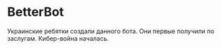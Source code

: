 # BetterBot
Украинские ребятки создали данного бота. Они первые получили по заслугам. Кибер-война началась.
